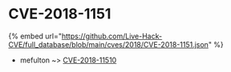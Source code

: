# CVE-2018-1151
{% embed url="https://github.com/Live-Hack-CVE/full_database/blob/main/cves/2018/CVE-2018-1151.json" %}

* mefulton ~> [CVE-2018-11510](https://www.alice-snow.ru/2018/database/cve-2018-1151/cve-2018-11510-mefulton)
